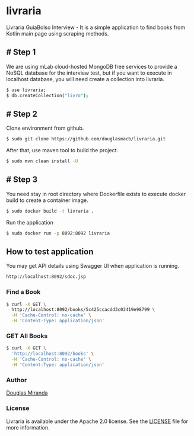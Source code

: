 # livraria
Livraria GuiaBolso Interview - It is a simple application to find books from Kotlin main page using scraping methods.

## # Step 1

We are using mLab cloud-hosted MongoDB free services to provide a NoSQL database for the interview test, but if you want to execute in localhost database, you will need create a collection into livraria.

```bash
$ use livraria;
$ db.createCollection("livro");
```

## # Step 2

Clone environment from github.

```bash
$ sudo git clone https://github.com/douglasmacb/livraria.git
```

After that, use maven tool to build the project.

```bash
$ sudo mvn clean install -U
```

## # Step 3

You need stay in root directory where Dockerfile exists to execute docker build to create a container image.

```bash
$ sudo docker build -t livraria .

```
Run the application

```bash
$ sudo docker run -p 8092:8092 livraria
```

## How to test application

You may get API details using Swagger UI when application is running.
```bash
http://localhost:8092/sdoc.jsp
```

### Find a Book
```bash
$ curl -X GET \
  http://localhost:8092/books/5c425ccacdd3c03419e98799 \
  -H 'Cache-Control: no-cache' \
  -H 'Content-Type: application/json' 
```

### GET All Books
```bash
$ curl -X GET \
  'http://localhost:8092/books' \
  -H 'Cache-Control: no-cache' \
  -H 'Content-Type: application/json' 
  ```
  
### Author
[Douglas Miranda](https://github.com/douglasmacb)

### License
Livraria is available under the Apache 2.0 license. See the [LICENSE](./LICENSE) file for more information.
